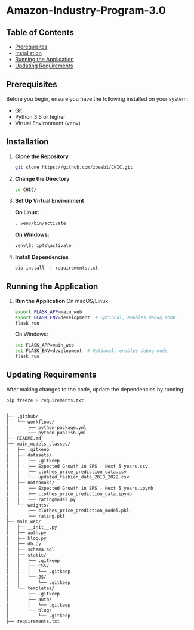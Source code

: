 # Amazon-Industry-Program-3.0  

  

## Table of Contents
- [Prerequisites](#prerequisites)
- [Installation](#installation)
- [Running the Application](#running-the-application)
- [Updating Requirements](#updating-requirements)


## Prerequisites
Before you begin, ensure you have the following installed on your system:
- Git
- Python 3.6 or higher
- Virtual Environment (venv)

## Installation

1. **Clone the Repository**
    ```bash
    git clone https://github.com/zbeeb1/CHIC.git
    ```

2. **Change the Directory**
    ```bash
    cd CHIC/
    ```

3. **Set Up Virtual Environment**

    **On Linux:**
    ```bash
    . venv/bin/activate
    ```
    
    **On Windows:**
    ```bash
    venv\Scripts\activate
    ```

4. **Install Dependencies**
    ```bash
    pip install -r requirements.txt
    ```

## Running the Application

1. **Run the Application**
   On macOS/Linux:
    ```bash
    export FLASK_APP=main_web
    export FLASK_ENV=development  # Optional, enables debug mode
    flask run
    ```
    On Windows:
    ```bash
    set FLASK_APP=main_web
    set FLASK_ENV=development  # Optional, enables debug mode
    flask run
    ```

## Updating Requirements

After making changes to the code, update the dependencies by running:
```bash
pip freeze > requirements.txt


├── .github/
│   └── workflows/
│       ├── python-package.yml
│       └── python-publish.yml
├── README.md
├── main_models_classes/
│   ├── .gitkeep
│   ├── datasets/
│   │   ├── .gitkeep
│   │   ├── Expected Growth in EPS - Next 5 years.csv
│   │   ├── clothes_price_prediction_data.csv
│   │   └── updated_fashion_data_2018_2022.csv
│   ├── notebooks/
│   │   ├── Expected Growth in EPS - Next 5 years.ipynb
│   │   ├── clothes_price_prediction_data.ipynb
│   │   └── ratingmodel.py
│   └── weights/
│       ├── clothes_price_prediction_model.pkl
│       └── rating.pkl
├── main_web/
│   ├── __init__.py
│   ├── auth.py
│   ├── blog.py
│   ├── db.py
│   ├── schema.sql
│   ├── static/
│   │   ├── .gitkeep
│   │   ├── CSS/
│   │   │   └── .gitkeep
│   │   └── JS/
│   │       └── .gitkeep
│   └── templates/
│       ├── .gitkeep
│       ├── auth/
│       │   └── .gitkeep
│       └── blog/
│           └── .gitkeep
├── requirements.txt

